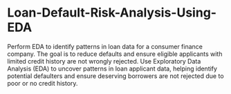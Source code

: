 # Loan-Default-Risk-Analysis-Using-EDA
Perform EDA to identify patterns in loan data for a consumer finance company. The goal is to reduce defaults and ensure eligible applicants with limited credit history are not wrongly rejected.
Use Exploratory Data Analysis (EDA) to uncover patterns in loan applicant data, helping identify potential defaulters and ensure deserving borrowers are not rejected due to poor or no credit history.
